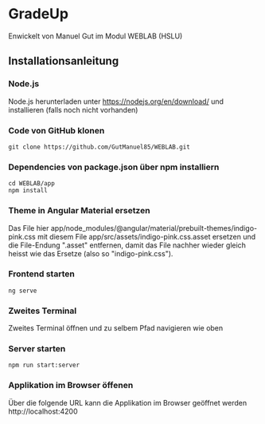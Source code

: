 # GradeUp
Enwickelt von Manuel Gut im Modul WEBLAB (HSLU)

## Installationsanleitung
### Node.js
Node.js herunterladen unter https://nodejs.org/en/download/ und installieren (falls noch nicht vorhanden)

### Code von GitHub klonen
```
git clone https://github.com/GutManuel85/WEBLAB.git
```

### Dependencies von package.json über npm installiern
```
cd WEBLAB/app
npm install
```

### Theme in Angular Material ersetzen
Das File hier app/node_modules/@angular/material/prebuilt-themes/indigo-pink.css mit diesem
File app/src/assets/indigo-pink.css.asset ersetzen und die File-Endung ".asset" entfernen,
damit das File nachher wieder gleich heisst wie das Ersetze (also so "indigo-pink.css").

### Frontend starten
```
ng serve
```

### Zweites Terminal
Zweites Terminal öffnen und zu selbem Pfad navigieren wie oben

### Server starten
```
npm run start:server
```

### Applikation im Browser öffenen
Über die folgende URL kann die Applikation im Browser geöffnet werden http://localhost:4200
